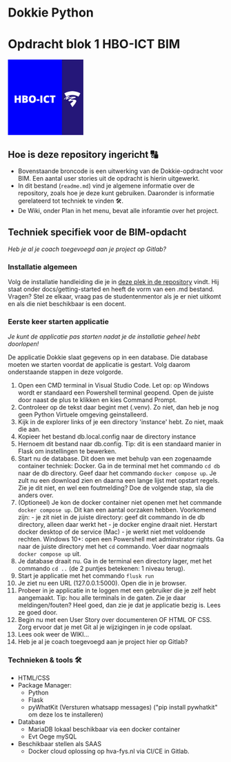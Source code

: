 # Dokkie Python

# Opdracht blok 1 HBO-ICT BIM

<img src="hbo-ict-logo.png" width="175" height="175" alt="HBO-ICT-LOGO">

## Hoe is deze repository ingericht 🔠

- Bovenstaande broncode is een uitwerking van de Dokkie-opdracht voor BIM. Een aantal user stories uit de opdracht is hierin uitgewerkt. 
- In dit bestand (`readme.md`) vind je algemene informatie over de repository, zoals hoe je deze kunt gebruiken. Daaronder is informatie gerelateerd tot techniek te vinden 🛠.
- De Wiki, onder Plan in het menu, bevat alle inforamtie over het project.

## Techniek specifiek voor de BIM-opdacht

*Heb je al je coach toegevoegd aan je project op Gitlab?*

### Installatie algemeen

Volg de installatie handleiding die je in [deze plek in de repository](./docs/getting-started) vindt. Hij staat onder docs/getting-started en heeft de vorm van een .md bestand. Vragen? Stel ze elkaar, vraag pas de studentenmentor als je er niet uitkomt en als die niet beschikbaar is een docent.

### Eerste keer starten applicatie

*Je kunt de applicatie pas starten nadat je de installatie geheel hebt doorlopen!*

De applicatie Dokkie slaat gegevens op in een database. Die database moeten we starten voordat de applicatie is gestart. Volg daarom onderstaande stappen in deze volgorde.

1. Open een CMD terminal in Visual Studio Code. Let op: op Windows wordt er standaard een Powershell terminal geopend. Open de juiste door naast de plus te klikken en kies Command Prompt.
2. Controleer op de tekst daar begint met (.venv). Zo niet, dan heb je nog geen Python Virtuele omgeving geinstalleerd.
3. Kijk in de explorer links of je een directory 'instance' hebt. Zo niet, maak die aan.
4. Kopieer het bestand db.local.config naar de directory instance
5. Hernoem dit bestand naar db.config. Tip: dit is een standaard manier in Flask om instellingen te bewerken.
6. Start nu de database. Dit doen we met behulp van een zogenaamde container techniek: Docker. Ga in de terminal met het commando `cd db` naar de db directory. Geef daar het commando `docker compose up`. Je zult nu een download zien en daarna een lange lijst met opstart regels. Zie je dit niet, en wel een foutmelding? Doe de volgende stap, sla die anders over.
7. (Optioneel) Je kon de docker container niet openen met het commande `docker compose up`. Dit kan een aantal oorzaken hebben. Voorkomend zijn: - je zit niet in de juiste directory: geef dit commando in de db directory, alleen daar werkt het - je docker engine draait niet. Herstart docker desktop of de service (Mac) - je werkt niet met voldoende rechten. Windows 10+: open een Powershell met adminstrator rights. Ga naar de juiste directory met het `cd` commando. Voer daar nogmaals `docker compose up` uit.
8. Je database draait nu. Ga in de terminal een directory lager, met het commando `cd ..` (de 2 puntjes betekenen: 1 niveau terug).
9. Start je applicatie met het commando `flusk run`
10. Je ziet nu een URL (127.0.0.1:5000). Open die in je browser.
11. Probeer in je applicatie in te loggen met een gebruiker die je zelf hebt aangemaakt. Tip: hou alle terminals in de gaten. Zie je daar meldingen/fouten? Heel goed, dan zie je dat je applicatie bezig is. Lees ze goed door.
12. Begin nu met een User Story over documenteren OF HTML OF CSS. Zorg ervoor dat je met Git al je wijzigingen in je code opslaat.
13. Lees ook weer de WIKI...
14. Heb je al je coach toegevoegd aan je project hier op Gitlab?

### Technieken & tools 🛠

- HTML/CSS
- Package Manager:
    - Python
    - Flask
    - pyWhatKit (Versturen whatsapp messages) ("pip install pywhatkit" om deze los te installeren)
- Database
    - MariaDB lokaal beschikbaar via een docker container
    - Evt Oege mySQL
- Beschikbaar stellen als SAAS
    - Docker cloud oplossing op hva-fys.nl via CI/CE in Gitlab.
